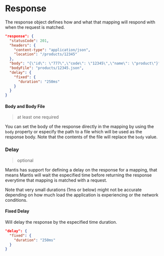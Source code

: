# Response

The response object defines how and what that mapping will respond with when the request is matched.

```json
"response": {
  "statusCode": 201,
  "headers": {
    "content-type": "application/json",
    "location": "/products/12345"
  },
  "body": "{\"id\": \"777\",\"code\": \"12345\",\"name\": \"product\"}",
  "bodyFile": "products/12345.json",
  "delay": {
    "fixed": {
      "duration": "250ms"
    }
  }
}
```

#### Body and Body File
> at least one required

You can set the body of the response directly in the mapping by using the `body` property or especify the path to a file which will be used as the response body. Note that the contents of the file will replace the `body` value.

### Delay
> optional

Mantis has support for defining a delay on the response for a mapping, that means Mantis will wait the especified time before returning the response everytime that mapping is matched with a request.

Note that very small durations (1ms or below) might not be accurate depending on how much load the application is experiencing or the network conditions.

#### Fixed Delay

Will delay the response by the especified time duration. 

```json
"delay": {
  "fixed": {
    "duration": "250ms"
  }
}
```